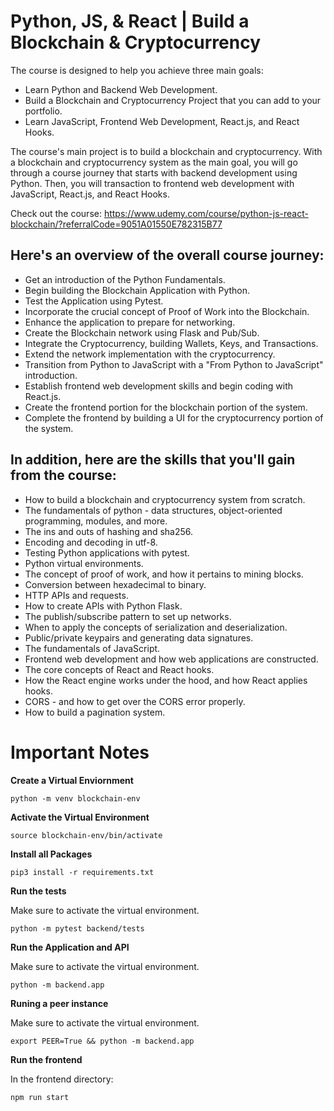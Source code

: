 # Python, JS, & React | Build a Blockchain & Cryptocurrency

The course is designed to help you achieve three main goals:

* Learn Python and Backend Web Development.
* Build a Blockchain and Cryptocurrency Project that you can add to your portfolio.
* Learn JavaScript, Frontend Web Development, React.js, and React Hooks.

The course's main project is to build a blockchain and cryptocurrency. With a blockchain and cryptocurrency system as the main goal, you will go through a course journey that starts with backend development using Python. Then, you will transaction to frontend web development with JavaScript, React.js, and React Hooks.

Check out the course: https://www.udemy.com/course/python-js-react-blockchain/?referralCode=9051A01550E782315B77

## Here's an overview of the overall course journey:

* Get an introduction of the Python Fundamentals.
* Begin building the Blockchain Application with Python.
* Test the Application using Pytest.
* Incorporate the crucial concept of Proof of Work into the Blockchain.
* Enhance the application to prepare for networking.
* Create the Blockchain network using Flask and Pub/Sub.
* Integrate the Cryptocurrency, building Wallets, Keys, and Transactions.
* Extend the network implementation with the cryptocurrency.
* Transition from Python to JavaScript with a "From Python to JavaScript" introduction.
* Establish frontend web development skills and begin coding with React.js.
* Create the frontend portion for the blockchain portion of the system.
* Complete the frontend by building a UI for the cryptocurrency portion of the system.

## In addition, here are the skills that you'll gain from the course:

* How to build a blockchain and cryptocurrency system from scratch.
* The fundamentals of python - data structures, object-oriented programming, modules, and more.
* The ins and outs of hashing and sha256.
* Encoding and decoding in utf-8.
* Testing Python applications with pytest.
* Python virtual environments.
* The concept of proof of work, and how it pertains to mining blocks.
* Conversion between hexadecimal to binary.
* HTTP APIs and requests.
* How to create APIs with Python Flask.
* The publish/subscribe pattern to set up networks.
* When to apply the concepts of serialization and deserialization.
* Public/private keypairs and generating data signatures.
* The fundamentals of JavaScript.
* Frontend web development and how web applications are constructed.
* The core concepts of React and React hooks.
* How the React engine works under the hood, and how React applies hooks.
* CORS - and how to get over the CORS error properly.
* How to build a pagination system.

# Important Notes

**Create a Virtual Enviornment**
```
python -m venv blockchain-env
```
**Activate the Virtual Environment**
```
source blockchain-env/bin/activate
```
**Install all Packages**
```
pip3 install -r requirements.txt
```
**Run the tests** 

Make sure to activate the virtual environment.

```
python -m pytest backend/tests
```

**Run the Application and API**

Make sure to activate the virtual environment.

```
python -m backend.app
```

**Runing a peer instance**

Make sure to activate the virtual environment.

```
export PEER=True && python -m backend.app
```

**Run the frontend**

In the frontend directory:
```
npm run start
```